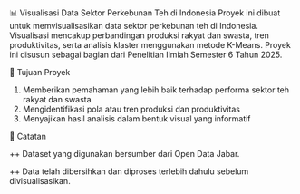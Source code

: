 📊 Visualisasi Data Sektor Perkebunan Teh di Indonesia
Proyek ini dibuat untuk memvisualisasikan data sektor perkebunan teh di Indonesia. Visualisasi mencakup perbandingan produksi rakyat dan swasta, tren produktivitas, serta analisis klaster menggunakan metode K-Means. Proyek ini disusun sebagai bagian dari Penelitian Ilmiah Semester 6 Tahun 2025.

📌 Tujuan Proyek
1. Memberikan pemahaman yang lebih baik terhadap performa sektor teh rakyat dan swasta
2. Mengidentifikasi pola atau tren produksi dan produktivitas
3. Menyajikan hasil analisis dalam bentuk visual yang informatif

📝 Catatan

++ Dataset yang digunakan bersumber dari Open Data Jabar.

++ Data telah dibersihkan dan diproses terlebih dahulu sebelum divisualisasikan.

